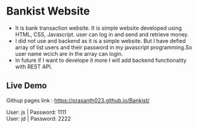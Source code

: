 # Bankist Website
- It is bank transaction website. It is simple website developed using HTML, CSS, Javascript. user can log in and send and retrieve money.
- I did not use and backend as it is a simple website. But I have defied array of list users and their password in my javascript programming.So user name wcich are in the array can login. 
- In future if I want to develope it more I will add backend functionality with REST API.

## Live Demo
Githup pages link : https://prasanth023.github.io/Bankist/ <br>

User: js | Password: 1111 <br>
User: jd | Password: 2222
